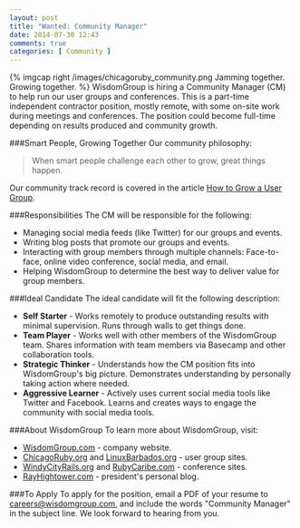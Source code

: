 ```yaml
---
layout: post
title: "Wanted: Community Manager"
date: 2014-07-30 12:43
comments: true
categories: [ Community ]
---
```

{% imgcap right /images/chicagoruby_community.png Jamming together. Growing together. %}
WisdomGroup is hiring a Community Manager (CM) to help run our user groups and conferences. This is a part-time independent contractor position, mostly remote, with some on-site work during meetings and conferences. The position could become full-time depending on results produced and community growth.

###Smart People, Growing Together
Our community philosophy:

>When smart people challenge each other to grow, great things happen. 

Our community track record is  covered in the article [How to Grow a User Group](/blog/2014/05/30/how-to-grow-a-user-group/).
<!--more-->
###Responsibilities
The CM will be responsible for the following:

* Managing social media feeds (like Twitter) for our groups and events.
* Writing blog posts that promote our groups and events. 
* Interacting with group members through multiple channels: Face-to-face, online video conference, social media, and email.
* Helping WisdomGroup to determine the best way to deliver value for group members. 

###Ideal Candidate
The ideal candidate will fit the following description:

* **Self Starter** - Works remotely to produce outstanding results with minimal supervision. Runs through walls to get things done.
* **Team Player** - Works well with other members of the WisdomGroup team. Shares information with team members via Basecamp and other collaboration tools.
* **Strategic Thinker** - Understands how the CM position fits into WisdomGroup's big picture. Demonstrates understanding by personally taking action where needed.
* **Aggressive Learner** - Actively uses current social media tools like Twitter and Facebook. Learns and creates ways to engage the community with social media tools.

###About WisdomGroup
To learn more about WisdomGroup, visit:

* [WisdomGroup.com](http://WisdomGroup.com) - company website. 
* [ChicagoRuby.org](http://chicagoruby.org) and [LinuxBarbados.org](http://linuxbarbados.org) - user group sites. 
* [WindyCityRails.org](http://windycityrails.org) and [RubyCaribe.com](http://rubycaribe.com) - conference sites.
* [RayHightower.com](http://rayhightower.com) - president's personal blog. 

###To Apply
To apply for the position, email a PDF of your resume to careers@wisdomgroup.com, and include the words "Community Manager" in the subject line. We look forward to hearing from you.

